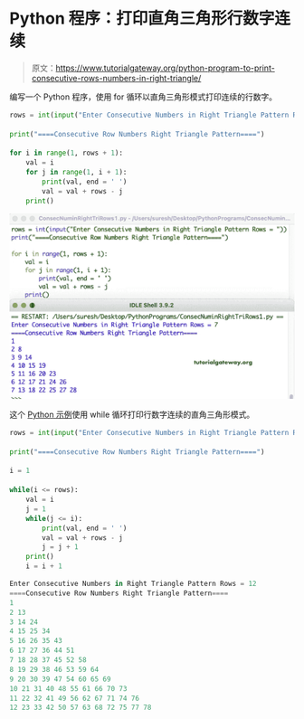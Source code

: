 # Python 程序：打印直角三角形行数字连续

> 原文：<https://www.tutorialgateway.org/python-program-to-print-consecutive-rows-numbers-in-right-triangle/>

编写一个 Python 程序，使用 for 循环以直角三角形模式打印连续的行数字。

```py
rows = int(input("Enter Consecutive Numbers in Right Triangle Pattern Rows = "))

print("====Consecutive Row Numbers Right Triangle Pattern====")

for i in range(1, rows + 1):
    val = i
    for j in range(1, i + 1):
        print(val, end = ' ')
        val = val + rows - j
    print()
```

![Python Program to Print Consecutive Rows Numbers in Right Triangle](img/91fd429f5b6c6145776416c02fd17123.png)

这个 [Python 示例](https://www.tutorialgateway.org/python-programming-examples/)使用 while 循环打印行数字连续的直角三角形模式。

```py
rows = int(input("Enter Consecutive Numbers in Right Triangle Pattern Rows = "))

print("====Consecutive Row Numbers Right Triangle Pattern====")

i = 1

while(i <= rows):
    val = i
    j = 1
    while(j <= i):
        print(val, end = ' ')
        val = val + rows - j
        j = j + 1
    print()
    i = i + 1
```

```py
Enter Consecutive Numbers in Right Triangle Pattern Rows = 12
====Consecutive Row Numbers Right Triangle Pattern====
1 
2 13 
3 14 24 
4 15 25 34 
5 16 26 35 43 
6 17 27 36 44 51 
7 18 28 37 45 52 58 
8 19 29 38 46 53 59 64 
9 20 30 39 47 54 60 65 69 
10 21 31 40 48 55 61 66 70 73 
11 22 32 41 49 56 62 67 71 74 76 
12 23 33 42 50 57 63 68 72 75 77 78 
```